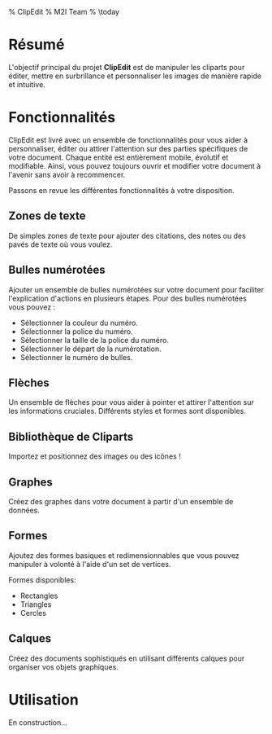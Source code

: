 % ClipEdit
% M2I Team
% \today

# Résumé

L'objectif principal du projet **ClipEdit** est de manipuler les cliparts pour éditer, mettre en surbrillance et personnaliser les images de manière rapide et intuitive.

# Fonctionnalités

ClipEdit est livré avec un ensemble de fonctionnalités pour vous aider à personnaliser, éditer ou attirer l'attention sur des parties spécifiques de votre document. Chaque entité est entièrement mobile, évolutif et modifiable. Ainsi, vous pouvez toujours ouvrir et modifier votre document à l'avenir sans avoir à recommencer.

Passons en revue les différentes fonctionnalités à votre disposition.

## Zones de texte

De simples zones de texte  pour ajouter des citations, des notes ou des pavés de texte où vous voulez.

## Bulles numérotées

Ajouter un ensemble de bulles numérotées sur votre document pour faciliter l'explication d'actions en plusieurs étapes.
Pour des bulles numérotées vous pouvez :
- Sélectionner la couleur du numéro.
- Sélectionner la police du numéro.
- Sélectionner la taille de la police du numéro. 
- Sélectionner le départ de la numérotation.
- Sélectionner le numéro de bulles.

## Flèches

Un ensemble de flèches pour vous aider à pointer et attirer l'attention sur les informations cruciales. Différents styles et formes sont disponibles.

## Bibliothèque de Cliparts

Importez et positionnez des images ou des icônes !

## Graphes

Créez des graphes dans votre document à partir d'un ensemble de données.

## Formes

Ajoutez des formes basiques et redimensionnables que vous pouvez manipuler à volonté à l'aide d'un set de vertices.

Formes disponibles:

* Rectangles
* Triangles
* Cercles

## Calques

Créez des documents sophistiqués en utilisant différents calques pour organiser vos objets graphiques.

# Utilisation

En construction...

